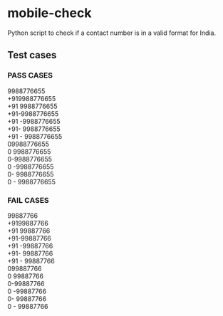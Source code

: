 # mobile-check
Python script to check if a contact number is in a valid format for India.

## Test cases
### PASS CASES
9988776655<br>
+919988776655<br>
+91 9988776655<br>
+91-9988776655<br>
+91 -9988776655<br>
+91- 9988776655<br>
+91 - 9988776655<br>
09988776655<br>
0 9988776655<br>
0-9988776655<br>
0 -9988776655<br>
0- 9988776655<br>
0 - 9988776655<br>

### FAIL CASES
99887766<br>
+9199887766<br>
+91 99887766<br>
+91-99887766<br>
+91 -99887766<br>
+91- 99887766<br>
+91 - 99887766<br>
099887766<br>
0 99887766<br>
0-99887766<br>
0 -99887766<br>
0- 99887766<br>
0 - 99887766<br>
